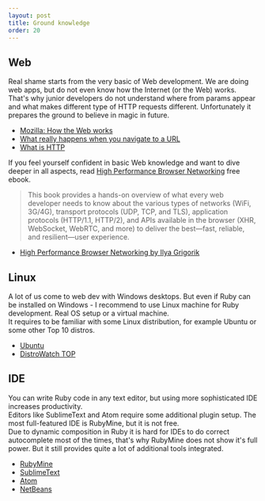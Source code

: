```yaml
---
layout: post
title: Ground knowledge
order: 20
---
```


## Web
Real shame starts from the very basic of Web development. We are doing web apps, but do not even know how the Internet (or the Web) works. That's why junior developers do not understand where from params appear and what makes different type of HTTP requests different. Unfortunately it prepares the ground to believe in magic in future.

* [Mozilla: How the Web works](https://developer.mozilla.org/en-US/Learn/Getting_started_with_the_web/How_the_Web_works)
* [What really happens when you navigate to a URL](http://igoro.com/archive/what-really-happens-when-you-navigate-to-a-url/)
* [What is HTTP](http://www.jmarshall.com/easy/http/)

If you feel yourself confident in basic Web knowledge and want to dive deeper in all aspects, read [High Performance Browser Networking](https://hpbn.co/) free ebook. 

>This book provides a hands-on overview of what every web developer needs to know about the various types of networks (WiFi, 3G/4G), transport protocols (UDP, TCP, and TLS), application protocols (HTTP/1.1, HTTP/2), and APIs available in the browser (XHR, WebSocket, WebRTC, and more) to deliver the best—fast, reliable, and resilient—user experience.

* [High Performance Browser Networking by Ilya Grigorik](https://hpbn.co/)

## Linux
A lot of us come to web dev with Windows desktops. But even if Ruby can be installed on Windows - I recommend to use Linux machine for Ruby development. Real OS setup or a virtual machine.  
It requires to be familiar with some Linux distribution, for example Ubuntu or some other Top 10 distros.

* [Ubuntu](http://www.ubuntu.com/)
* [DistroWatch TOP](http://distrowatch.com/dwres.php?resource=popularity)

## IDE
You can write Ruby code in any text editor, but using more sophisticated IDE increases productivity.  
Editors like SublimeText and Atom require some additional plugin setup. The most full-featured IDE is RubyMine, but it is not free.  
Due to dynamic composition in Ruby it is hard for IDEs to do correct autocomplete most of the times, that's why RubyMine does not show it's full power. But it still provides quite a lot of additional tools integrated.

* [RubyMine](https://www.jetbrains.com/ruby/index.html)
* [SublimeText](https://www.sublimetext.com/)
* [Atom](https://atom.io/)
* [NetBeans](https://netbeans.org/features/ruby/index.html)